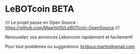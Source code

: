 # LeBOTcoin BETA

/// Le projet passe en Open Source : https://github.com/Maartin10/LeBOTcoin-OpenSource ///

Renouvelez vos annonces Leboncoin rapidement et facilement!

Pour tout problèmes ou suggestions: bridoux.martin@gmail.com
